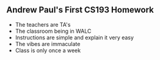 ## Andrew Paul's First CS193 Homework


- The teachers are TA's
- The classroom being in WALC
- Instructions are simple and explain it very easy
- The vibes are immaculate
- Class is only once a week

